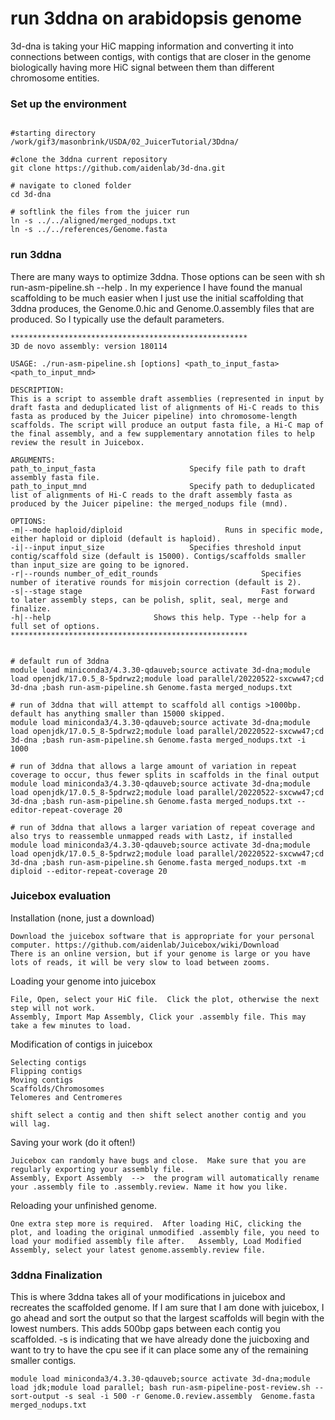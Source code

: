 # run 3ddna on arabidopsis genome

3d-dna is taking your HiC mapping information and converting it into connections between contigs, with contigs that are closer in the genome biologically having more HiC signal between them than different chromosome entities. 


### Set up the environment
```

#starting directory
/work/gif3/masonbrink/USDA/02_JuicerTutorial/3Ddna/

#clone the 3ddna current repository
git clone https://github.com/aidenlab/3d-dna.git

# navigate to cloned folder
cd 3d-dna

# softlink the files from the juicer run
ln -s ../../aligned/merged_nodups.txt
ln -s ../../references/Genome.fasta
```

### run 3ddna

There are many ways to optimize 3ddna.   Those options can be seen with sh run-asm-pipeline.sh --help . In my experience I have found the manual scaffolding to be much easier when I just use the initial scaffolding that 3ddna produces, the Genome.0.hic and Genome.0.assembly files that are produced. So I typically use the default parameters.
```
*****************************************************
3D de novo assembly: version 180114

USAGE: ./run-asm-pipeline.sh [options] <path_to_input_fasta> <path_to_input_mnd>

DESCRIPTION:
This is a script to assemble draft assemblies (represented in input by draft fasta and deduplicated list of alignments of Hi-C reads to this fasta as produced by the Juicer pipeline) into chromosome-length scaffolds. The script will produce an output fasta file, a Hi-C map of the final assembly, and a few supplementary annotation files to help review the result in Juicebox.

ARGUMENTS:
path_to_input_fasta                     Specify file path to draft assembly fasta file.
path_to_input_mnd                       Specify path to deduplicated list of alignments of Hi-C reads to the draft assembly fasta as produced by the Juicer pipeline: the merged_nodups file (mnd).

OPTIONS:
-m|--mode haploid/diploid                       Runs in specific mode, either haploid or diploid (default is haploid).
-i|--input input_size                   Specifies threshold input contig/scaffold size (default is 15000). Contigs/scaffolds smaller than input_size are going to be ignored.
-r|--rounds number_of_edit_rounds                       Specifies number of iterative rounds for misjoin correction (default is 2).
-s|--stage stage                                        Fast forward to later assembly steps, can be polish, split, seal, merge and finalize.
-h|--help                       Shows this help. Type --help for a full set of options.
*****************************************************


# default run of 3ddna
module load miniconda3/4.3.30-qdauveb;source activate 3d-dna;module load openjdk/17.0.5_8-5pdrwz2;module load parallel/20220522-sxcww47;cd 3d-dna ;bash run-asm-pipeline.sh Genome.fasta merged_nodups.txt 

# run of 3ddna that will attempt to scaffold all contigs >1000bp. default has anything smaller than 15000 skipped.
module load miniconda3/4.3.30-qdauveb;source activate 3d-dna;module load openjdk/17.0.5_8-5pdrwz2;module load parallel/20220522-sxcww47;cd 3d-dna ;bash run-asm-pipeline.sh Genome.fasta merged_nodups.txt -i 1000

# run of 3ddna that allows a large amount of variation in repeat coverage to occur, thus fewer splits in scaffolds in the final output
module load miniconda3/4.3.30-qdauveb;source activate 3d-dna;module load openjdk/17.0.5_8-5pdrwz2;module load parallel/20220522-sxcww47;cd 3d-dna ;bash run-asm-pipeline.sh Genome.fasta merged_nodups.txt --editor-repeat-coverage 20

# run of 3ddna that allows a larger variation of repeat coverage and also trys to reassemble unmapped reads with Lastz, if installed
module load miniconda3/4.3.30-qdauveb;source activate 3d-dna;module load openjdk/17.0.5_8-5pdrwz2;module load parallel/20220522-sxcww47;cd 3d-dna ;bash run-asm-pipeline.sh Genome.fasta merged_nodups.txt -m diploid --editor-repeat-coverage 20
```

### Juicebox evaluation 

Installation (none, just a download)
```
Download the juicebox software that is appropriate for your personal computer. https://github.com/aidenlab/Juicebox/wiki/Download
There is an online version, but if your genome is large or you have lots of reads, it will be very slow to load between zooms.  
```

Loading your genome into juicebox
```
File, Open, select your HiC file.  Click the plot, otherwise the next step will not work. 
Assembly, Import Map Assembly, Click your .assembly file. This may take a few minutes to load. 
```

Modification of contigs in juicebox
```
Selecting contigs
Flipping contigs
Moving contigs
Scaffolds/Chromosomes
Telomeres and Centromeres

shift select a contig and then shift select another contig and you will lag.
```

Saving your work (do it often!)
```
Juicebox can randomly have bugs and close.  Make sure that you are regularly exporting your assembly file.   
Assembly, Export Assembly  -->  the program will automatically rename your .assembly file to .assembly.review. Name it how you like. 
```

Reloading your unfinished genome. 
```
One extra step more is required.  After loading HiC, clicking the plot, and loading the original unmodified .assembly file, you need to load your modified assembly file after.   Assembly, Load Modified Assembly, select your latest genome.assembly.review file. 
```


### 3ddna Finalization 

This is where 3ddna takes all of your modifications in juicebox and recreates the scaffolded genome.  If I am sure that I am done with juicebox, I go ahead and sort the output so that the largest scaffolds will begin with the lowest numbers.   This adds 500bp gaps between each contig you scaffolded.   -s is indicating that we have already done the juicboxing and want to try to have the cpu see if it can place some any of the remaining smaller contigs. 

```
module load miniconda3/4.3.30-qdauveb;source activate 3d-dna;module load jdk;module load parallel; bash run-asm-pipeline-post-review.sh --sort-output -s seal -i 500 -r Genome.0.review.assembly  Genome.fasta merged_nodups.txt
```



